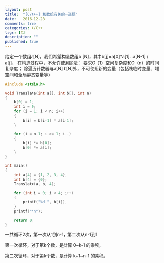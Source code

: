 ```yaml
---
layout: post
title:  "[C/C++] 和数组有关的一道题"
date:   2016-12-28
comments: true
categories: C/C++
tags: [C]
description: ""
published: true
---
```


给定一个数组a[N]，我们希望构造数组b [N]，其中b[j]=a[0]*a[1]…a[N-1] / a[j]，
在构造过程中，不允许使用除法：
要求O（1）空间复杂度和O（n）的时间复杂度；
除遍历计数器与a[N] b[N]外，不可使用新的变量（包括栈临时变量、堆空间和全局静态变量等）

```cpp
#include <stdio.h>

void Translate(int a[], int b[], int n)
{
    b[0] = 1;
    int i = 0;
    for (i = 1; i < n; i++)
    {
        b[i] = b[i-1] * a[i-1];
    }

    for (i = n-1; i >= 1; i--)
    {
        b[i] *= b[0];
        b[0] *= a[i];
    }
}

int main()
{
    int a[4] = {1, 2, 3, 4};
    int b[4] = {0};
    Translate(a, b, 4);

    for (int i = 0; i < 4; i++)
    {
        printf("%d ", b[i]);
    }
    printf("\n");

    return 0;
}
```

一共循环2次，第一次从1到n-1，第二次从n-1到1.

第一次循环，对于第k个数，是计算 0~k-1 的乘积。

第二次循环，对于第k个数，是计算 k+1~n-1 的乘积。
